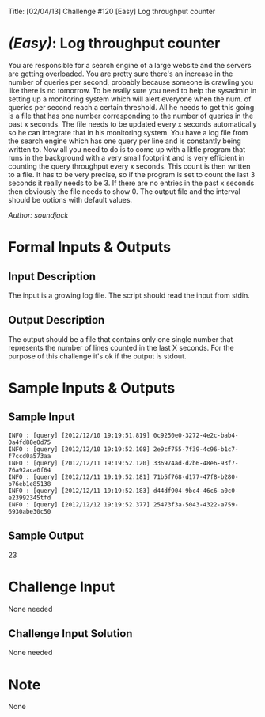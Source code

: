 Title: [02/04/13] Challenge #120 [Easy] Log throughput counter


# [](#EasyIcon) *(Easy)*: Log throughput counter
You are responsible for a search engine of a large website and the servers are getting overloaded. You are pretty sure there's an increase in the number of queries per second, probably because someone is crawling you like there is no tomorrow. To be really sure you need to help the sysadmin in setting up a monitoring system which will alert everyone when the num. of queries per second reach a certain threshold. All he needs to get this going is a file that has one number corresponding to the number of queries in the past x seconds. The file needs to be updated every x seconds automatically so he can integrate that in his monitoring system.
You have a log file from the search engine which has one query per line and is constantly being written to. Now all you need to do is to come up with a little program that runs in the background with a very small footprint and is very efficient in counting the query throughput every x seconds. This count is then written to a file. It has to be very precise, so if the program is set to count the last 3 seconds it really needs to be 3.
If there are no entries in the past x seconds then obviously the file needs to show 0.
The output file and the interval should be options with default values.

*Author: soundjack*
# Formal Inputs & Outputs
## Input Description
The input is a growing log file. The script should read the input from stdin.
## Output Description
The output should be a file that contains only one single number that represents the number of lines counted in the last X seconds. For the purpose of this challenge it's ok if the output is stdout.
# Sample Inputs & Outputs
## Sample Input
    INFO : [query] [2012/12/10 19:19:51.819] 0c9250e0-3272-4e2c-bab4-0a4fd88e0d75  
    INFO : [query] [2012/12/10 19:19:52.108] 2e9cf755-7f39-4c96-b1c7-f7ccd0a573aa  
    INFO : [query] [2012/12/11 19:19:52.120] 336974ad-d2b6-48e6-93f7-76a92aca0f64  
    INFO : [query] [2012/12/11 19:19:52.181] 71b5f768-d177-47f8-b280-b76eb1e85138  
    INFO : [query] [2012/12/11 19:19:52.183] d44df904-9bc4-46c6-a0c0-e23992345tfd  
    INFO : [query] [2012/12/12 19:19:52.377] 25473f3a-5043-4322-a759-6930abe30c50  

## Sample Output
23
# Challenge Input
None needed
## Challenge Input Solution
None needed
# Note
None
				